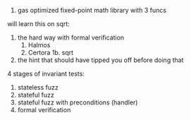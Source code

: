 1. gas optimized fixed-point math library with 3 funcs


will learn this on sqrt:
1. the hard way with formal verification
   1. Halmos
   2. Certora
1b. sqrt
2. the hint that should have tipped you off before doing that

4 stages of invariant tests:
1. stateless fuzz
2. stateful fuzz
3. stateful fuzz with preconditions (handler)
4. formal verification